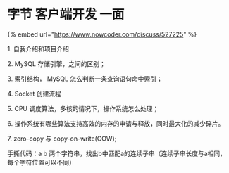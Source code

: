 # 字节 客户端开发 一面

{% embed url="https://www.nowcoder.com/discuss/527225" %}

1\. 自我介绍和项目介绍

2\. MySQL 存储引擎，之间的区别；

3\. 索引结构， MySQL 怎么判断一条查询语句命中索引；

4\. Socket 创建流程

5\. CPU 调度算法，多核的情况下，操作系统怎么处理；

6\. 操作系统有哪些算法支持高效的内存的申请与释放，同时最大化的减少碎片。

7\.      zero-copy 与 copy-on-write(COW);

手撕代码：a b 两个字符串，找出b中匹配a的连续子串（连续子串长度与a相同，每个字符位置可以不同）
